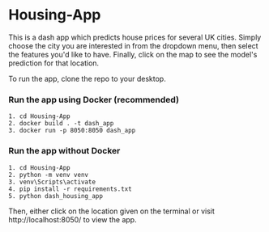 # Housing-App

This is a dash app which predicts house prices for several UK cities. Simply choose the city you are interested in from the dropdown menu, then select
the features you'd like to have. Finally, click on the map to see the model's prediction for that location.

To run the app, clone the repo to your desktop.

### Run the app using Docker (recommended)
```
1. cd Housing-App
2. docker build . -t dash_app
3. docker run -p 8050:8050 dash_app
```
### Run the app without Docker
```
1. cd Housing-App
2. python -m venv venv
3. venv\Scripts\activate
4. pip install -r requirements.txt
5. python dash_housing_app
```
Then, either click on the location given on the terminal or visit http://localhost:8050/ to view the app.
